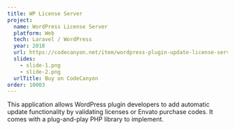 ```yaml
---
title: WP License Server
project:
  name: WordPress License Server
  platform: Web
  tech: Laravel / WordPress
  year: 2018
  url: https://codecanyon.net/item/wordpress-plugin-update-license-server-automatic-updates-for-your-own-plugins/21464774
  slides:
    - slide-1.png
    - slide-2.png
  urlTitle: Buy on CodeCanyon
order: 10003
---
```


This application allows WordPress plugin developers to add automatic update functionality by validating licenses or Envato purchase codes. It comes with a plug-and-play PHP library to implement.